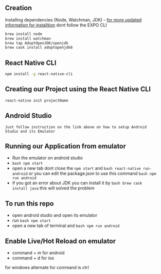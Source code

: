 ## Creation
Installing dependencies (Node, Watchman, JDK) - [for more updated information for installtion](https://facebook.github.io/react-native/docs/getting-started) dont follow the EXPO CLI 

```bash
brew install node
brew install watchman
brew tap AdoptOpenJDK/openjdk
brew cask install adoptopenjdk8
```

## React Native CLI
```bash
npm install -g react-native-cli
```

## Creating our Project using the React Native CLI
```bash
react-native init projectName
```

## Android Studio
```
Just follow instruction on the link above on how to setup Android Studio and its Emulator
```

## Running our Application from emulator
- Run the emulator on android studio
- ```bash npm start```
- open a new tab dont close the `npm start` and ```bash react-native run-android``` or you can edit the package.json to use this command ```bash npm run android```
- if you got an error about JDK you can install it by ```bash brew cask install java``` this will solved the problem

## To run this repo
- open android studio and open its emulator
- run ```bash npm start```
- open a new tab of terminal and ```bash npm run android```

## Enable Live/Hot Reload on emulator
- command + m for android
- command + d for ios

for windows alternate for command is ctrl
